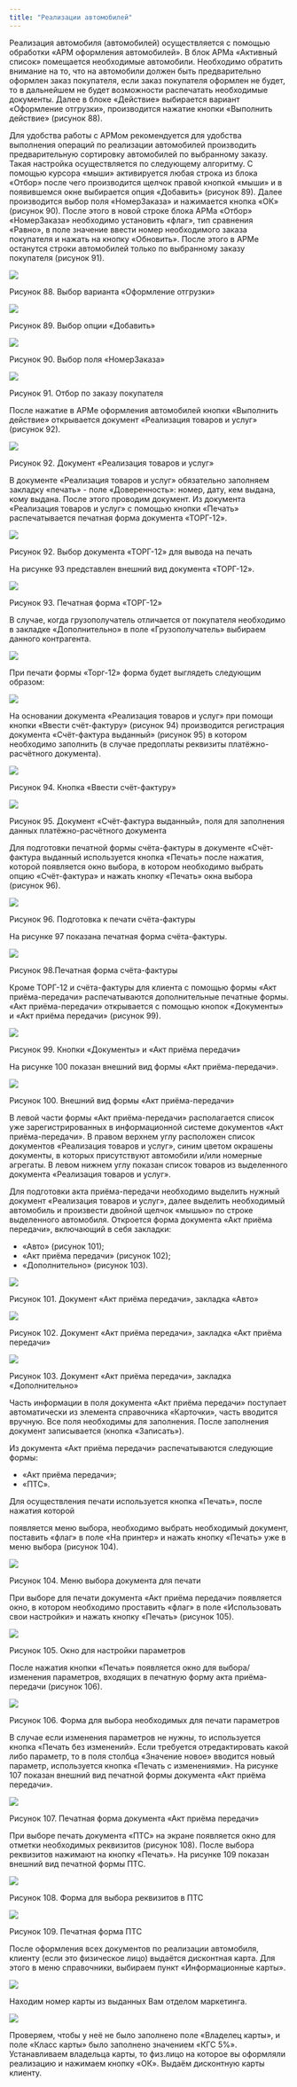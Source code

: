 ```yaml
---
title: "Реализации автомобилей"
---
```


Реализация автомобиля (автомобилей) осуществляется с помощью обработки «АРМ оформления автомобилей». В блок АРМа «Активный список» помещается необходимые автомобили. Необходимо обратить внимание на то, что на автомобили должен быть предварительно оформлен заказ покупателя, если заказ покупателя оформлен не будет, то в дальнейшем не будет возможности распечатать необходимые документы. Далее в блоке «Действие» выбирается вариант «Оформление отгрузки», производится нажатие кнопки «Выполнить действие» (рисунок 88).

Для удобства работы с АРМом рекомендуется для удобства выполнения операций по реализации автомобилей производить предварительную сортировку автомобилей по выбранному заказу. Такая настройка осуществляется по следующему алгоритму. С помощью курсора «мыши» активируется любая строка из блока «Отбор» после чего производится щелчок правой кнопкой «мыши» и в появившемся окне выбирается опция «Добавить» (рисунок 89). Далее производится выбор поля «НомерЗаказа» и нажимается кнопка «ОК» (рисунок 90). После этого в новой строке блока АРМа «Отбор» «НомерЗаказа» необходимо установить «флаг», тип сравнения «Равно», в поле значение ввести номер необходимого заказа покупателя и нажать на кнопку «Обновить». После этого в АРМе останутся строки автомобилей только по выбранному заказу покупателя (рисунок 91).

![](_attach/lu20443snoa_tmp_b67a3f311a7e8897.jpg)

Рисунок 88. Выбор варианта «Оформление отгрузки»

![](_attach/lu20443snoa_tmp_ddfa860258ac715c.jpg)

Рисунок 89. Выбор опции «Добавить»

![](_attach/lu20443snoa_tmp_31a2779a0817ebbe.jpg)

Рисунок 90. Выбор поля «НомерЗаказа»

![](_attach/lu20443snoa_tmp_7e5acdfa70fe5951.jpg)

Рисунок 91. Отбор по заказу покупателя

После нажатие в АРМе оформления автомобилей кнопки «Выполнить действие» открывается документ «Реализация товаров и услуг» (рисунок 92).

![](_attach/lu20443snoa_tmp_23adce8857475404.png)

Рисунок 92. Документ «Реализация товаров и услуг»

В документе «Реализация товаров и услуг» обязательно заполняем закладку «печать» - поле «Доверенность»: номер, дату, кем выдана, кому выдана. После этого проводим документ. Из документа «Реализация товаров и услуг» с помощью кнопки «Печать» распечатывается печатная форма документа «ТОРГ-12».

![](_attach/lu20443snoa_tmp_25d8b56d55c747dd.jpg)

Рисунок 92. Выбор документа «ТОРГ-12» для вывода на печать

На рисунке 93 представлен внешний вид документа «ТОРГ-12».

![](_attach/lu20443snoa_tmp_9cdbbb763ca3789.png)

Рисунок 93. Печатная форма «ТОРГ-12»

В случае, когда грузополучатель отличается от покупателя необходимо в закладке «Дополнительно» в поле «Грузополучатель» выбираем данного контрагента.

![](_attach/lu20443snoa_tmp_680b058efaf084fa.png)

При печати формы «Торг-12» форма будет выглядеть следующим образом:

![](_attach/lu20443snoa_tmp_2513481721e91340.png)

На основании документа «Реализация товаров и услуг» при помощи кнопки «Ввести счёт-фактуру» (рисунок 94) производится регистрация документа «Счёт-фактура выданный» (рисунок 95) в котором необходимо заполнить (в случае предоплаты реквизиты платёжно-расчётного документа).

![](_attach/lu20443snoa_tmp_573510c4d9090efb.jpg)

Рисунок 94. Кнопка «Ввести счёт-фактуру»

![](_attach/lu20443snoa_tmp_7daa5b5f78fc0b0.jpg)

Рисунок 95. Документ «Счёт-фактура выданный», поля для заполнения данных платёжно-расчётного документа

Для подготовки печатной формы счёта-фактуры в документе «Счёт-фактура выданный используется кнопка «Печать» после нажатия, которой появляется окно выбора, в котором необходимо выбрать опцию «Счёт-фактура» и нажать кнопку «Печать» окна выбора (рисунок 96).

![](_attach/lu20443snoa_tmp_7adbcf23489fb12b.jpg)

Рисунок 96. Подготовка к печати счёта-фактуры

На рисунке 97 показана печатная форма счёта-фактуры.

![](_attach/lu20443snoa_tmp_14979a6a790a37c1.png)

Рисунок 98.Печатная форма счёта-фактуры

Кроме ТОРГ-12 и счёта-фактуры для клиента с помощью формы «Акт приёма-передачи» распечатываются дополнительные печатные формы. «Акт приёма-передачи» открывается с помощью кнопок «Документы» и «Акт приёма передачи» (рисунок 99).

![](_attach/lu20443snoa_tmp_a692740242c7df47.jpg)

Рисунок 99. Кнопки «Документы» и «Акт приёма передачи»

На рисунке 100 показан внешний вид формы «Акт приёма-передачи».

![](_attach/lu20443snoa_tmp_79efd44e9e9c7abb.png)

Рисунок 100. Внешний вид формы «Акт приёма-передачи»

В левой части формы «Акт приёма-передачи» располагается список уже зарегистрированных в информационной системе документов «Акт приёма-передачи». В правом верхнем углу расположен список документов «Реализация товаров и услуг», синим цветом окрашены документы, в которых присутствуют автомобили и/или номерные агрегаты. В левом нижнем углу показан список товаров из выделенного документа «Реализация товаров и услуг».

Для подготовки акта приёма-передачи необходимо выделить нужный документ «Реализация товаров и услуг», далее выделить необходимый автомобиль и произвести двойной щелчок «мышью» по строке выделенного автомобиля. Откроется форма документа «Акт приёма передачи», включающий в себя закладки:

- «Авто» (рисунок 101);
- «Акт приёма передачи» (рисунок 102);
- «Дополнительно» (рисунок 103).

![](_attach/lu20443snoa_tmp_c1f1661ddf713538.png)

Рисунок 101. Документ «Акт приёма передачи», закладка «Авто»

![](_attach/lu20443snoa_tmp_50cdcdab9e9aed1b.png)

Рисунок 102. Документ «Акт приёма передачи», закладка «Акт приёма передачи»

![](_attach/lu20443snoa_tmp_e210e27295d0f703.png)

Рисунок 103. Документ «Акт приёма передачи», закладка «Дополнительно»

Часть информации в поля документа «Акт приёма передачи» поступает автоматически из элемента справочника «Карточки», часть вводится вручную. Все поля необходимы для заполнения. После заполнения документ записывается (кнопка «Записать»).

Из документа «Акт приёма передачи» распечатываются следующие формы:  
- «Акт приёма передачи»;
- «ПТС».

Для осуществления печати используется кнопка «Печать», после нажатия которой

появляется меню выбора, необходимо выбрать необходимый документ, поставить «флаг» в поле «На принтер» и нажать кнопку «Печать» уже в меню выбора (рисунок 104).

![](_attach/lu20443snoa_tmp_3c1d24177ee5115.jpg)

Рисунок 104. Меню выбора документа для печати

При выборе для печати документа «Акт приёма передачи» появляется окно, в котором необходимо проставить «флаг» в поле «Использовать свои настройки» и нажать кнопку «Печать» (рисунок 105).

![](_attach/lu20443snoa_tmp_644d6e158c8c43e9.jpg)

Рисунок 105. Окно для настройки параметров

После нажатия кнопки «Печать» появляется окно для выбора/изменения параметров, входящих в печатную форму акта приёма-передачи (рисунок 106).

![](_attach/lu20443snoa_tmp_f32ec8e96aaae7c.jpg)

Рисунок 106. Форма для выбора необходимых для печати параметров

В случае если изменения параметров не нужны, то используется кнопка «Печать без изменений». Если требуется отредактировать какой либо параметр, то в поля столбца «Значение новое» вводится новый параметр, используется кнопка «Печать с изменениями». На рисунке 107 показан внешний вид печатной формы документа «Акт приёма передачи».

![](_attach/lu20443snoa_tmp_3e3dbef89751cfb1.png)

Рисунок 107. Печатная форма документа «Акт приёма передачи»

При выборе печать документа «ПТС» на экране появляется окно для отметки необходимых реквизитов (рисунок 108). После выбора реквизитов нажимают на кнопку «Печать». На рисунке 109 показан внешний вид печатной формы ПТС.

![](_attach/lu20443snoa_tmp_35c6d634cde350dc.png)

Рисунок 108. Форма для выбора реквизитов в ПТС

![](_attach/lu20443snoa_tmp_70f689aef6c1c015.png)

Рисунок 109. Печатная форма ПТС

После оформления всех документов по реализации автомобиля, клиенту (если это физическое лицо) выдаётся дисконтная карта. Для этого в меню справочники, выбираем пункт «Информационные карты».

![](_attach/lu20443snoa_tmp_d48440d8e52a40a2.png)

Находим номер карты из выданных Вам отделом маркетинга.

![](_attach/lu20443snoa_tmp_1143b226f65bbed.png)

Проверяем, чтобы у неё не было заполнено поле «Владелец карты», и поле «Класс карты» было заполнено значением «КГС 5%». Устанавливаем владельца карты, то физ.лицо на которое вы оформляли реализацию и нажимаем кнопку «ОК». Выдаём дисконтную карты клиенту.